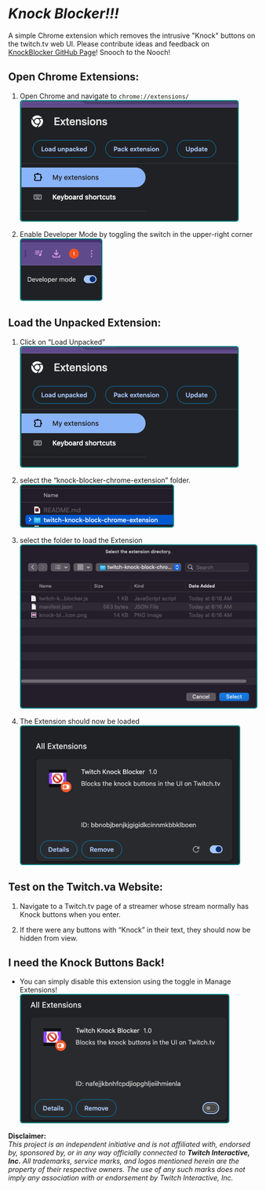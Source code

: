 # *Knock Blocker!!!*

A simple Chrome extension which removes the intrusive "Knock" buttons on the twitch.tv web UI.
Please contribute ideas and feedback on [KnockBlocker GitHub Page](https://github.com/thaMANSTA/knock-blocker)! Snooch to the Nooch!

## Open Chrome Extensions:

1. Open Chrome and navigate to `chrome://extensions/`
   <img src= "img/load_unpacked_extensions.png" style="border: 2px solid teal; border-radius: 5px;">

2. Enable Developer Mode by toggling the switch in the upper-right corner
   <img src= "img/enable_developer_mode.png" style="border: 2px solid teal; border-radius: 5px;">

## Load the Unpacked Extension:

1. Click on “Load Unpacked”
   <img src= "img/load_unpacked_extensions.png" style="border: 2px solid teal; border-radius: 5px;">

2. select the “knock-blocker-chrome-extension” folder.
   <img src= "img/find_extension_folder.png" style="border: 2px solid teal; border-radius: 5px;">

3. select the folder to load the Extension
   <img src= "img/select_extension_folder.png" style="border: 2px solid teal; border-radius: 5px;">

4. The Extension should now be loaded
   <img src= "img/extension_should_be_loaded.png" style="border: 2px solid teal; border-radius: 5px;">

## Test on the Twitch.va Website:

1. Navigate to a Twitch.tv page of a streamer whose stream normally has Knock buttons when you enter.

2. If there were any buttons with “Knock” in their text, they should now be hidden from view.

## I need the Knock Buttons Back!

- You can simply disable this extension using the toggle in Manage Extensions!
  <img src= "img/disable_extension.png" style="border: 2px solid teal; border-radius: 5px;">

**Disclaimer:**  
_This project is an independent initiative and is not affiliated with, endorsed by, sponsored by, or in any way
officially connected to **Twitch Interactive, Inc.** All trademarks, service marks, and logos mentioned herein are the
property of their respective owners. The use of any such marks does not imply any association with or endorsement by
Twitch Interactive, Inc._ 
